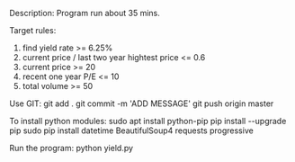 Description:
Program run about 35 mins.

Target rules:
1. find yield rate >= 6.25%
2. current price / last two year hightest price <= 0.6
3. current price >= 20
4. recent one year P/E <= 10
5. total volume >= 50

Use GIT:
git add .
git commit -m 'ADD MESSAGE'
git push origin master

To install python modules:
sudo apt install python-pip
pip install --upgrade pip
sudo pip install datetime BeautifulSoup4 requests progressive

Run the program:
python yield.py
